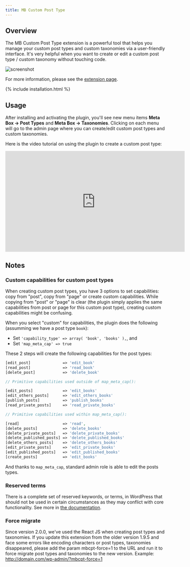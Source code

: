 ```yaml
---
title: MB Custom Post Type
---
```


## Overview

The MB Custom Post Type extension is a powerful tool that helps you manage your custom post types and custom taxonomies via a user-friendly interface. It's very helpful when you want to create or edit a custom post type / custom taxonomy without touching code.

![screenshot](https://i.imgur.com/mmbVRPn.png)

For more information, please see the [extension page](https://metabox.io/plugins/custom-post-type/).

{% include installation.html %}

## Usage

After installing and activating the plugin, you'll see new menu items **Meta Box &rarr; Post Types** and **Meta Box &rarr; Taxonomies**. Clicking on each menu will go to the admin page where you can create/edit custom post types and custom taxonomies.

Here is the video tutorial on using the plugin to create a custom post type:

<iframe width="560" height="315" src="https://www.youtube.com/embed/9c4w5zdeTJI" frameborder="0" allow="accelerometer; autoplay; encrypted-media; gyroscope; picture-in-picture" allowfullscreen></iframe>

## Notes

### Custom capabilities for custom post types

When creating custom post types, you have 3 options to set capabilities: copy from "post", copy from "page" or create custom capabilities. While copying from "post" or "page" is clear (the plugin simply applies the same capabilities from post or page for this custom post type), creating custom capabilities might be confusing.

When you select "custom" for capabilities, the plugin does the following (assumming we have a post type `book`):

- Set `'capability_type' => array( 'book', 'books' ),`, and
- Set `'map_meta_cap' => true`

These 2 steps will create the following capabilities for the post types:

```php
[edit_post]              => 'edit_book'
[read_post]              => 'read_book'
[delete_post]            => 'delete_book'

// Primitive capabilities used outside of map_meta_cap():

[edit_posts]             => 'edit_books'
[edit_others_posts]      => 'edit_others_books'
[publish_posts]          => 'publish_books'
[read_private_posts]     => 'read_private_books'

// Primitive capabilities used within map_meta_cap():

[read]                   => 'read',
[delete_posts]           => 'delete_books'
[delete_private_posts]   => 'delete_private_books'
[delete_published_posts] => 'delete_published_books'
[delete_others_posts]    => 'delete_others_books'
[edit_private_posts]     => 'edit_private_books'
[edit_published_posts]   => 'edit_published_books'
[create_posts]           => 'edit_books'
```

And thanks to `map_meta_cap`, standard admin role is able to edit the posts types.

### Reserved terms

There is a complete set of reserved keywords, or terms, in WordPress that should not be used in certain circumstances as they may conflict with core functionality. See more in [the documentation](https://codex.wordpress.org/Reserved_Terms).

### Force migrate

Since version 2.0.0, we've used the React JS when creating post types and taxonomies. If you update this extension from the older version 1.9.5 and face some errors like encoding characters or post types, taxonomies disappeared, please add the param mbcpt-force=1 to the URL and run it to force migrate post types and taxonomies to the new version. Example: http://domain.com/wp-admin/?mbcpt-force=1